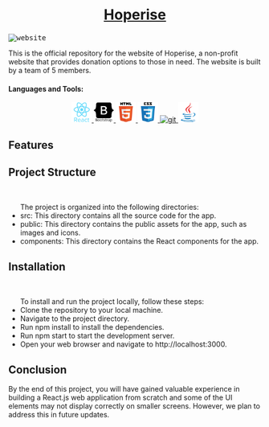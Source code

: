 <a href="https://hoperise.netlify.app/" ><h1 align="center" >Hoperise</h1></a>

<kbd><img align="center" src="https://user-images.githubusercontent.com/116445326/229303236-dacf696a-f075-40fc-852a-824af723532f.png" alt="website"></kbd>

This is the official repository for the website of Hoperise, a non-profit website that provides donation options to those in need. The website is built by a team of 5 members.
<h4 align="left">Languages and Tools:</h4>
<p align="center"> 
     <a href="https://reactjs.org/" target="_blank" rel="noreferrer"> <img src="https://raw.githubusercontent.com/devicons/devicon/master/icons/react/react-original-wordmark.svg" alt="react" width="40" height="40"/> </a> 
    <a href="https://getbootstrap.com" target="_blank" rel="noreferrer"> <img src="https://raw.githubusercontent.com/devicons/devicon/master/icons/bootstrap/bootstrap-plain-wordmark.svg" alt="bootstrap" width="40" height="40"/> </a>
     <a href="https://www.w3.org/html/" target="_blank" rel="noreferrer"> <img src="https://raw.githubusercontent.com/devicons/devicon/master/icons/html5/html5-original-wordmark.svg" alt="html5" width="40" height="40"/> </a> 
    <a href="https://www.w3schools.com/css/" target="_blank" rel="noreferrer"> <img src="https://raw.githubusercontent.com/devicons/devicon/master/icons/css3/css3-original-wordmark.svg" alt="css3" width="40" height="40"/> </a> 
    <a href="https://git-scm.com/" target="_blank" rel="noreferrer"> <img src="https://www.vectorlogo.zone/logos/git-scm/git-scm-icon.svg" alt="git" width="40" height="40"/> </a> 
    <a href="https://www.java.com" target="_blank" rel="noreferrer"> <img src="https://raw.githubusercontent.com/devicons/devicon/master/icons/java/java-original.svg" alt="java" width="40" height="40"/> </a> 
   </p>

<h2>Features</h2>


<h2>Project Structure</h2><br/>
<ul>The project is organized into the following directories:
<li>src: This directory contains all the source code for the app.</li>
<li>public: This directory contains the public assets for the app, such as images and icons.</li>
<li>components: This directory contains the React components for the app.</li>
</ul>

<h2>Installation</h2><br/>
<ul>To install and run the project locally, follow these steps:
<li>Clone the repository to your local machine.</li>
<li>Navigate to the project directory.</li>
<li>Run npm install to install the dependencies.</li>
<li>Run npm start to start the development server.</li>
<li>Open your web browser and navigate to http://localhost:3000.</li>
</ul>


<h2>Conclusion</h2>
By the end of this project, you will have gained valuable experience in building a React.js web application from scratch and some of the UI elements may not display correctly on smaller screens. However, we plan to address this in future updates.
